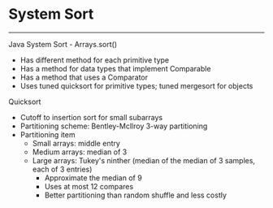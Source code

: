 # System Sort

---

Java System Sort - Arrays.sort()

- Has different method for each primitive type
- Has a method for data types that implement Comparable
- Has a method that uses a Comparator
- Uses tuned quicksort for primitive types; tuned mergesort for objects

Quicksort

- Cutoff to insertion sort for small subarrays
- Partitioning scheme: Bentley-Mcllroy 3-way partitioning
- Partitioning item
  - Small arrays: middle entry
  - Medium arrays: median of 3
  - Large arrays: Tukey's ninther (median of the median of 3 samples, each of 3 entries)
    - Approximate the median of 9
    - Uses at most 12 compares
    - Better partitioning than random shuffle and less costly
